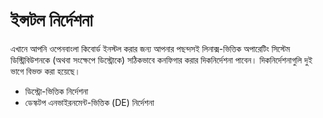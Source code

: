 # ইন্সটল নির্দেশনা
এখানে আপনি ওপেনবাংলা কিবোর্ড ইনস্টল করার জন্য আপনার পছন্দসই লিনাক্স-ভিত্তিক অপারেটিং সিস্টেম ডিস্ট্রিবিউশনকে (অথবা সংক্ষেপে ডিস্ট্রোকে) সঠিকভাবে কনফিগার করার দিকনির্দেশনা পাবেন। দিকনির্দেশনাগুলি দুই ভাগে বিভক্ত করা হয়েছে।
- ডিস্ট্রো-ভিত্তিক নির্দেশনা
- ডেস্কটপ এনভাইরনমেন্ট-ভিত্তিক (DE) নির্দেশনা